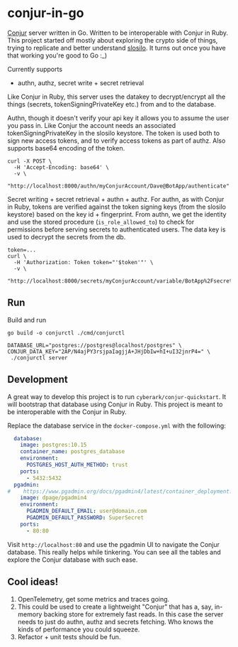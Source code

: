 # conjur-in-go

[Conjur](https://github.com/cyberark/conjur) server written in Go. Written to be interoperable with Conjur in Ruby.
This project started off mostly about exploring the crypto side of things, trying to
replicate and better understand [slosilo](https://github.com/cyberark/slosilo). It turns out once you have that working 
you're good to Go :_)

Currently supports
+ authn, authz, secret write + secret retrieval

Like Conjur in Ruby, this server uses the datakey to decrypt/encrypt all the things (secrets, tokenSigningPrivateKey etc.) from and to the database.

Authn, though it doesn't verify your api key it allows you to assume the user you pass in.
Like Conjur the account needs an associated tokenSigningPrivateKey in the slosilo keystore. 
The token is used both to sign new access tokens, and to verify access tokens as part of authz.
Also supports base64 encoding of the token.
```shell
curl -X POST \
  -H 'Accept-Encoding: base64' \
  -v \
  "http://localhost:8000/authn/myConjurAccount/Dave@BotApp/authenticate"
```

Secret writing + secret retrieval + authn + authz. For authn, as with Conjur in Ruby, tokens are verified against the token signing keys (from the slosilo keystore) based on the key id + fingerprint. From authn, we get the identity and use the stored procedure (`is_role_allowed_to`) to check for permissions before
serving secrets to authenticated users. The data key is used to decrypt the secrets from the db.
```shell
token=...
curl \
  -H 'Authorization: Token token="'$token'"' \
  -v \
  "http://localhost:8000/secrets/myConjurAccount/variable/BotApp%2FsecretVar"
```

## Run

Build and run

```shell
go build -o conjurctl ./cmd/conjurctl

DATABASE_URL="postgres://postgres@localhost/postgres" \
CONJUR_DATA_KEY="2AP/N4ajPY3rsjpaIagjjA+JHjDbIw+hI+uI32jnrP4=" \
 ./conjurctl server
```

## Development

A great way to develop this project is to run `cyberark/conjur-quickstart`.
It will bootstrap that database using Conjur in Ruby. This project is meant to be 
interoperable with the Conjur in Ruby.

Replace the database service in the `docker-compose.yml` with the following:

```yaml
  database:
    image: postgres:10.15
    container_name: postgres_database
    environment:
      POSTGRES_HOST_AUTH_METHOD: trust
    ports:
      - 5432:5432
  pgadmin:
#    https://www.pgadmin.org/docs/pgadmin4/latest/container_deployment.html
    image: dpage/pgadmin4
    environment:
      PGADMIN_DEFAULT_EMAIL: user@domain.com
      PGADMIN_DEFAULT_PASSWORD: SuperSecret
    ports:
      - 80:80
```

Visit `http://localhost:80` and use the pgadmin UI to navigate the Conjur database.
This really helps while tinkering. You can see all the tables and explore the Conjur database with such ease. 

## Cool ideas!

1. OpenTelemetry, get some metrics and traces going.
2. This could be used to create a lightweight "Conjur" that has a, say, in-memory backing 
   store for extremely fast reads. In this case the server needs to just do authn, authz and secrets fetching. Who knows the kinds of performance you could squeeze.
3. Refactor + unit tests should be fun.


